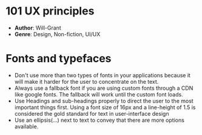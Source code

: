 # 101 UX principles
- **Author**: Will-Grant
- **Genre**: Design, Non-fiction, UI/UX 

# Fonts and typefaces
- Don't use more than two types of fonts in your applications because it will make it harder for the user to concentrate on the text.
- Always use a fallback font if you are using custom fonts through a CDN like google fonts. The fallback will work until the custom font loads.
- Use Headings and sub-headings properly to direct the user to the most important things first. Using a font size of 16px and a line-height of 1.5 is considered the gold standard for text in user-interface design
- Use an ellipsis(...) next to text to convey that there are more options available.